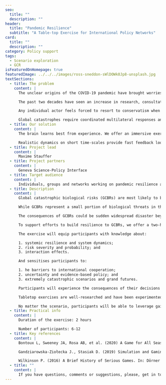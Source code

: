 ```yaml
---
seo:
  title: ""
  description: ""
header:
  title: "Pandemic Resilience"
  subtitle: "A Table-top Exercise for International Policy Networks"
card:
  title: ""
  description: ""
category: Policy support
tags:
  - Scenario exploration
  - GCR
isFeaturedOnHomepage: true
featuredImage: ../../../images/ross-sneddon-sWlDOWk0Jp8-unsplash.jpg
textSections:
  - title: The problem
    content: |
      The unclear origins of the COVID-19 pandemic have brought worries about deadly engineered pathogens into the public awareness. For years, experts have been warning of even deadlier outbreaks but a focus on short-term results hinders pandemic preparedness.

      The past two decades have seen an increase in research, consultations and simulations on global catastrophic biological risks. Governments around the world have been sitting on a wealth of insights to build resilience to rare-yet-catastrophic events.

      Any individual actor feels forced to resort to conservatism when facing (i) a glut of information of questionable quality, (ii) deep uncertainty about the consequences of their action and (iii) scrutiny from a public that desires clarity.

      Global catastrophes require coordinated multilateral responses and close coordination between scientists and policy-makers but a bias towards symbolic action at regional and local scales impedes coordinated experimentation and learning.
  - title: Our solution
    content: |
      The brain learns best from experience. We offer an immersive exercise, adapted to the time-scarce reality of policy actors, allowing participants to practice decision-making and cooperation under pressure - online and offline.

      Realistic dynamics on short time-scales provide fast feedback loops that train intuition and build systems competencies. The exercise places a particular focus on ways to model systems and maintain cooperation.
  - title: Project lead
    content: |
      Maxime Stauffer
  - title: Project partners
    content: |
      Geneva Science-Policy Interface
  - title: Target audience
    content: |
      Individuals, groups and networks working on pandemic resilience at the national or international level.
  - title: Description
    content: |
      Global catastrophic biological risks (GCBRs) are most likely to be sudden developments - novel, and unresponsive to available medical countermeasures. Designing organisms, even by accident, that have unprecedented capacity for harm is now considered within the reach of current biotechnologies.

      While GCBRs represent a small portion of biological threats in the world and should not distract us from the work to prevent and respond to other vital disease priorities, GCBRs pose such extraordinary threats to humanity that they deserve high-level attention, risk assessment, resources, and strategic planning.

      The consequences of GCBRs could be sudden widespread disaster beyond the collective capability of national and international governments to control. The sustained damage to national governments, international relations, societal and economic stability could further exacerbate the deadly effect.

      To support efforts to build resilience to GCBRs, we offer a two-hour tabletop exercise with six to twelve participants to learn about each other, their environment, future pandemics and the effects of individual and collective decisions. Participants take on predefined roles and act in turns. The exercise dynamics mirror the unpredictability of the real world and immerse participants in the experience. Actors have different sets of resources and can take different actions. The evolution of the environment and the final outcome are a direct result of individual and collective choices.

      The exercise will equip participants with knowledge about:

      1. systemic resilience and system dynamics; 
      2. risk severity and probability; and 
      3. interaction effects. 

      And sensitises participants to:

      1. he barriers to international cooperation; 
      2. uncertainty and evidence-based policy; and 
      3. extremely catastrophic scenarios and grand futures.

      Participants will experience the consequences of their decisions in quick feedback loops, leading to scrutinize basic assumptions and understand interdependencies between different levels of governance and policy issues. Participants will also learn about tools to weigh conflicting preferences explicitly, process information collectively, avoid coordination failures and account for uncertainty while absorbing up to date knowledge on building resilience to future catastrophes.

      Tabletop exercises are well-researched and have been experimented with for over a century under the label of “role-play simulations”. Our offer is built based on a systematic review of the academic literature to ensure robustly beneficial deployment by building on the state of the art knowledge. Each run is complemented by a debriefing session to discuss the experience, possible questions or insights and to gather feedback. Contacts will be registered to collect feedback and assess impact.

      No matter the scenario, participants will be able to leverage gained insights in any group decision-making setting to improve coordination by accounting for uncertainty and knowledge gaps in a future-proof manner.
  - title: Practical info
    content: |
      Duration of the exercise: 2 hours

      Number of participants: 6-12
  - title: Key references
    content: |
      Bontoux L, Sweeney JA, Rosa AB, et al. (2020) A Game for All Seasons: Lessons and Learnings from the JRC’s Scenario Exploration System. World Futures Review. 12(1):81-103. https://doi.org/10.1177/1946756719890524

      Gandziarowska-Ziołecka J., Stasiak D. (2019) Simulation and Gaming for Policy Advice. In: Falk S., Glaab M., Römmele A., Schober H., Thunert M. (eds) Handbuch Politikberatung. Springer VS, Wiesbaden. https://doi.org/10.1007/978-3-658-03483-2_72

      Wilkinson P. (2016) A Brief History of Serious Games. In: Dörner R., Göbel S., Kickmeier-Rust M., Masuch M., Zweig K. (eds) Entertainment Computing and Serious Games. Lecture Notes in Computer Science, vol 9970. Springer, Cham. https://doi.org/10.1007/978-3-319-46152-6_2"
  - title: ""
    content: |
      If you have questions, comments or suggestions, please, get in touch. We are happy to provide more information, references, discuss ideas and explore collaborations.
---
```

